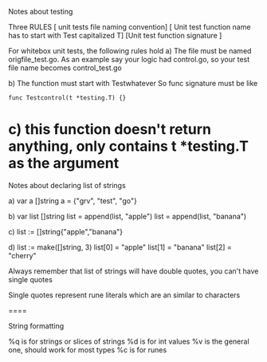 Notes about testing

Three RULES 
[ unit tests file naming convention]
[ Unit test function name has to start with Test capitalized T]
[Unit test function signature ]

For whitebox unit tests, the following rules hold
a) The file must be named origfile_test.go. As an example
say your logic had control.go,  so your test file name becomes 
control_test.go

b) The function must start with Testwhatever
So func signature must be like 
```
func Testcontrol(t *testing.T) {}
```

c) this function doesn't return anything, only contains t *testing.T as 
the argument 
======

Notes about declaring list of strings 

a) var a []string
  a = {"grv", "test", "go"}

b) var list []string 
list = append(list, "apple")
list = append(list, "banana")

c) list := []string{"apple","banana"}

d) list := make([]string, 3)
list[0] = "apple"
list[1] = "banana"
list[2] = "cherry"

Always remember that list of strings will have double quotes,
you can't have single quotes

Single quotes represent rune literals
which are an similar to characters 

====

String formatting 

%q is for strings or slices of strings
%d is for int values 
%v is the general one, should work for most types 
%c is for runes 
